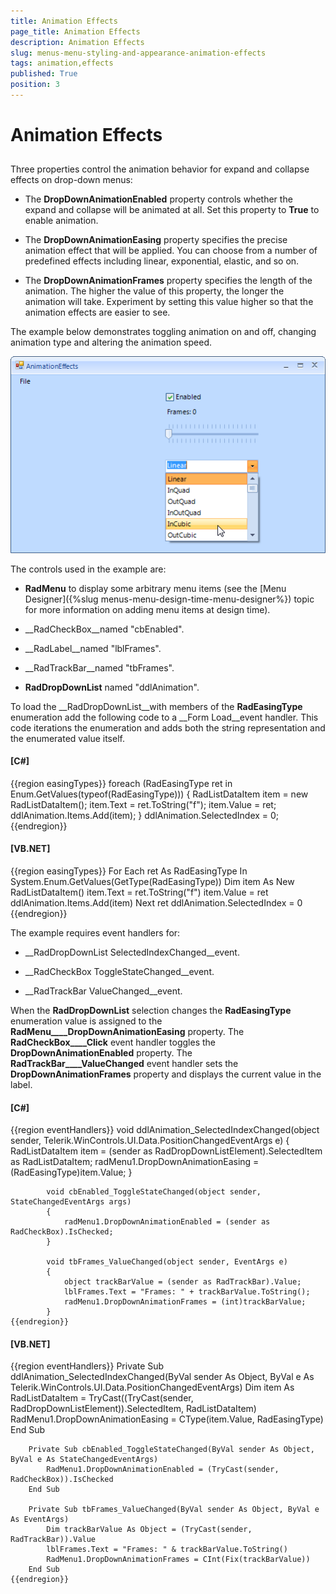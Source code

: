 ```yaml
---
title: Animation Effects
page_title: Animation Effects
description: Animation Effects
slug: menus-menu-styling-and-appearance-animation-effects
tags: animation,effects
published: True
position: 3
---
```


# Animation Effects



## 

Three properties control the animation behavior for expand and collapse effects on drop-down menus:

* The __DropDownAnimationEnabled__ property controls whether the expand and collapse will be animated at all. Set this property to __True__ to enable animation. 


* The __DropDownAnimationEasing__ property specifies the precise animation effect that will be applied. You can choose from a number of predefined effects including linear, exponential, elastic, and so on. 


* The __DropDownAnimationFrames__ property specifies the length of the animation. The higher the value of this property, the longer the animation will take. Experiment by setting this value higher so that the animation effects are easier to see.

The example below demonstrates toggling animation on and off, changing animation type and altering the animation speed. 

![menus-menu-styling-and-appearance-animation-effects 001](images/menus-menu-styling-and-appearance-animation-effects001.png)

The controls used in the example are:

* __RadMenu__ to display some arbitrary menu items (see the [Menu Designer]({%slug menus-menu-design-time-menu-designer%}) topic for more information on adding menu items at design time).

* __RadCheckBox__named "cbEnabled".

* __RadLabel__named "lblFrames".

* __RadTrackBar__named "tbFrames".

* __RadDropDownList__ named "ddlAnimation".  

To load the __RadDropDownList__with members of the __RadEasingType__ enumeration add the following code to a __Form Load__event handler. This code iterations the enumeration and adds both the string representation and the enumerated value itself. 



#### __[C#]__

{{region easingTypes}}
	            foreach (RadEasingType ret in Enum.GetValues(typeof(RadEasingType)))
	            {
	                RadListDataItem item = new RadListDataItem();
	                item.Text = ret.ToString("f");
	                item.Value = ret;
	                ddlAnimation.Items.Add(item);
	            }
	            ddlAnimation.SelectedIndex = 0;
	{{endregion}}



#### __[VB.NET]__

{{region easingTypes}}
	        For Each ret As RadEasingType In System.Enum.GetValues(GetType(RadEasingType))
	            Dim item As New RadListDataItem()
	            item.Text = ret.ToString("f")
	            item.Value = ret
	            ddlAnimation.Items.Add(item)
	        Next ret
	        ddlAnimation.SelectedIndex = 0
	{{endregion}}



The example requires event handlers for: 

* __RadDropDownList SelectedIndexChanged__event.

* __RadCheckBox ToggleStateChanged__event.

* __RadTrackBar ValueChanged__event.

When the __RadDropDownList__ selection changes the __RadEasingType__ enumeration value is assigned to the __RadMenu____DropDownAnimationEasing__ property. The __RadCheckBox____Click__ event handler toggles the __DropDownAnimationEnabled__ property. The __RadTrackBar____ValueChanged__ event handler sets the __DropDownAnimationFrames__ property and displays the current value in the label. 



#### __[C#]__

{{region eventHandlers}}
	        void ddlAnimation_SelectedIndexChanged(object sender, Telerik.WinControls.UI.Data.PositionChangedEventArgs e)
	        {
	            RadListDataItem item = (sender as RadDropDownListElement).SelectedItem as RadListDataItem;
	            radMenu1.DropDownAnimationEasing = (RadEasingType)item.Value;
	        }
	
	        void cbEnabled_ToggleStateChanged(object sender, StateChangedEventArgs args)
	        {
	            radMenu1.DropDownAnimationEnabled = (sender as RadCheckBox).IsChecked;
	        }
	
	        void tbFrames_ValueChanged(object sender, EventArgs e)
	        {
	            object trackBarValue = (sender as RadTrackBar).Value;
	            lblFrames.Text = "Frames: " + trackBarValue.ToString();
	            radMenu1.DropDownAnimationFrames = (int)trackBarValue;
	        }
	{{endregion}}



#### __[VB.NET]__

{{region eventHandlers}}
	    Private Sub ddlAnimation_SelectedIndexChanged(ByVal sender As Object, ByVal e As Telerik.WinControls.UI.Data.PositionChangedEventArgs)
	        Dim item As RadListDataItem = TryCast((TryCast(sender, RadDropDownListElement)).SelectedItem, RadListDataItem)
	        RadMenu1.DropDownAnimationEasing = CType(item.Value, RadEasingType)
	    End Sub
	
	    Private Sub cbEnabled_ToggleStateChanged(ByVal sender As Object, ByVal e As StateChangedEventArgs)
	        RadMenu1.DropDownAnimationEnabled = (TryCast(sender, RadCheckBox)).IsChecked
	    End Sub
	
	    Private Sub tbFrames_ValueChanged(ByVal sender As Object, ByVal e As EventArgs)
	        Dim trackBarValue As Object = (TryCast(sender, RadTrackBar)).Value
	        lblFrames.Text = "Frames: " & trackBarValue.ToString()
	        RadMenu1.DropDownAnimationFrames = CInt(Fix(trackBarValue))
	    End Sub
	{{endregion}}



